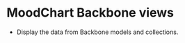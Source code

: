 MoodChart Backbone views
========================

* Display the data from Backbone models and collections.
